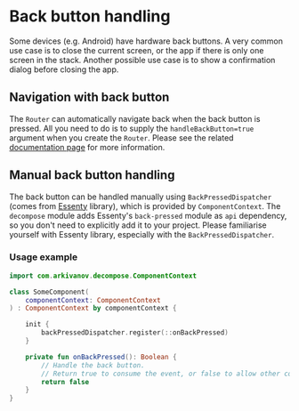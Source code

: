 # Back button handling

Some devices (e.g. Android) have hardware back buttons. A very common use case is to close the current screen, or the app if there is only one screen in the stack. Another possible use case is to show a confirmation dialog before closing the app.

## Navigation with back button

The `Router` can automatically navigate back when the back button is pressed. All you need to do is to supply the `handleBackButton=true` argument when you create the `Router`. Please see the related [documentation page](https://arkivanov.github.io/Decompose/router/overview/) for more information.

## Manual back button handling

The back button can be handled manually using `BackPressedDispatcher` (comes from [Essenty](https://github.com/arkivanov/Essenty) library), which is provided by `ComponentContext`. The `decompose` module adds Essenty's `back-pressed` module as `api` dependency, so you don't need to explicitly add it to your project. Please familiarise yourself with Essenty library, especially with the `BackPressedDispatcher`.

### Usage example

```kotlin
import com.arkivanov.decompose.ComponentContext

class SomeComponent(
    componentContext: ComponentContext
) : ComponentContext by componentContext {

    init {
        backPressedDispatcher.register(::onBackPressed)
    }

    private fun onBackPressed(): Boolean {
        // Handle the back button.
        // Return true to consume the event, or false to allow other consumers.
        return false
    }
}
```